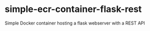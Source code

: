 # simple-ecr-container-flask-rest
Simple Docker container hosting a flask webserver with a REST API 

